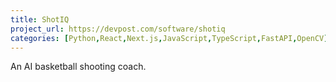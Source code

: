 ```yaml
---
title: ShotIQ
project_url: https://devpost.com/software/shotiq
categories: [Python,React,Next.js,JavaScript,TypeScript,FastAPI,OpenCV]
---
```

An AI basketball shooting coach.
